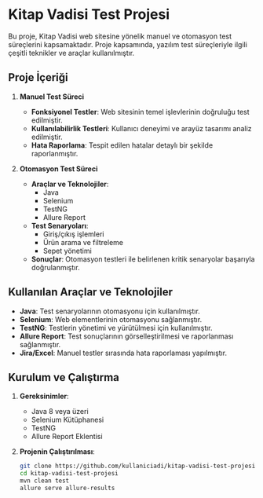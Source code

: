 # Kitap Vadisi Test Projesi

Bu proje, Kitap Vadisi web sitesine yönelik manuel ve otomasyon test süreçlerini kapsamaktadır. Proje kapsamında, yazılım test süreçleriyle ilgili çeşitli teknikler ve araçlar kullanılmıştır.

## Proje İçeriği

1. **Manuel Test Süreci**  
   - **Fonksiyonel Testler**: Web sitesinin temel işlevlerinin doğruluğu test edilmiştir.  
   - **Kullanılabilirlik Testleri**: Kullanıcı deneyimi ve arayüz tasarımı analiz edilmiştir.  
   - **Hata Raporlama**: Tespit edilen hatalar detaylı bir şekilde raporlanmıştır.

2. **Otomasyon Test Süreci**  
   - **Araçlar ve Teknolojiler**:  
     - Java  
     - Selenium  
     - TestNG  
     - Allure Report  
   - **Test Senaryoları**:  
     - Giriş/çıkış işlemleri  
     - Ürün arama ve filtreleme  
     - Sepet yönetimi  
   - **Sonuçlar**: Otomasyon testleri ile belirlenen kritik senaryolar başarıyla doğrulanmıştır.

## Kullanılan Araçlar ve Teknolojiler

- **Java**: Test senaryolarının otomasyonu için kullanılmıştır.  
- **Selenium**: Web elementlerinin otomasyonu sağlanmıştır.  
- **TestNG**: Testlerin yönetimi ve yürütülmesi için kullanılmıştır.  
- **Allure Report**: Test sonuçlarının görselleştirilmesi ve raporlanması sağlanmıştır.  
- **Jira/Excel**: Manuel testler sırasında hata raporlaması yapılmıştır.  

## Kurulum ve Çalıştırma

1. **Gereksinimler**:  
   - Java 8 veya üzeri  
   - Selenium Kütüphanesi  
   - TestNG  
   - Allure Report Eklentisi  

2. **Projenin Çalıştırılması**:  
   ```bash
   git clone https://github.com/kullaniciadi/kitap-vadisi-test-projesi.git
   cd kitap-vadisi-test-projesi
   mvn clean test
   allure serve allure-results
